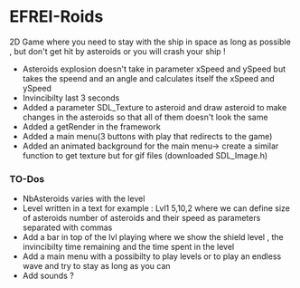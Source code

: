 # EFREI-Roids
2D Game where you need to stay with the ship in space as long as possible , but don't get hit by asteroids or you will crash your ship !
+ Asteroids explosion doesn't take in parameter xSpeed and ySpeed but takes the speend and an angle and calculates itself the xSpeed and ySpeed
+ Invincibilty last 3 seconds
+ Added a parameter SDL_Texture to asteroid and draw asteroid to make changes in the asteroids so that all of them doesn't look the same
+ Added a getRender in the framework
+ Added a main menu(3 buttons with play that redirects to the game)
+ Added an animated background for the main menu-> create a similar function to get texture but for gif files (downloaded SDL_Image.h)
### TO-Dos
+ NbAsteroids varies with the level
+ Level written in a text for example : Lvl1 5,10,2 where we can define size of asteroids number of asteroids and their speed as parameters separated with commas
+ Add a bar in top of the lvl playing where we show the shield level , the invincibilty time remaining and the time spent in the level
+ Add a main menu with a possibilty to play levels or to play an endless wave and try to stay as long as you can 
+ Add sounds ?